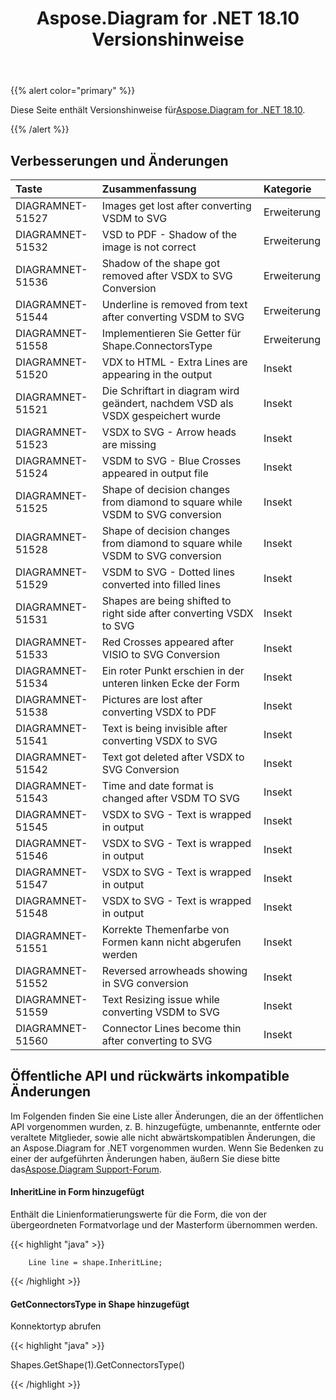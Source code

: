 ﻿---
title: Aspose.Diagram for .NET 18.10 Versionshinweise
type: docs
weight: 30
url: /de/net/aspose-diagram-for-net-18-10-release-notes/
---
{{% alert color="primary" %}} 

 Diese Seite enthält Versionshinweise für[Aspose.Diagram for .NET 18.10](https://www.nuget.org/packages/Aspose.Diagram/18.10.0).

{{% /alert %}} 
## **Verbesserungen und Änderungen**

|**Taste**|**Zusammenfassung**|**Kategorie**|
|:- |:- |:- |
|DIAGRAMNET-51527|Images get lost after converting VSDM to SVG|Erweiterung|
|DIAGRAMNET-51532|VSD to PDF - Shadow of the image is not correct|Erweiterung|
|DIAGRAMNET-51536|Shadow of the shape got removed after VSDX to SVG Conversion|Erweiterung|
|DIAGRAMNET-51544|Underline is removed from text after converting VSDM to SVG|Erweiterung|
|DIAGRAMNET-51558|Implementieren Sie Getter für Shape.ConnectorsType|Erweiterung|
|DIAGRAMNET-51520|VDX to HTML - Extra Lines are appearing in the output|Insekt|
|DIAGRAMNET-51521|Die Schriftart in diagram wird geändert, nachdem VSD als VSDX gespeichert wurde|Insekt|
|DIAGRAMNET-51523|VSDX to SVG - Arrow heads are missing|Insekt|
|DIAGRAMNET-51524|VSDM to SVG - Blue Crosses appeared in output file|Insekt|
|DIAGRAMNET-51525|Shape of decision changes from diamond to square while VSDM to SVG conversion|Insekt|
|DIAGRAMNET-51528|Shape of decision changes from diamond to square while VSDM to SVG conversion|Insekt|
|DIAGRAMNET-51529|VSDM to SVG - Dotted lines converted into filled lines|Insekt|
|DIAGRAMNET-51531|Shapes are being shifted to right side after converting VSDX to SVG|Insekt|
|DIAGRAMNET-51533|Red Crosses appeared after VISIO to SVG Conversion|Insekt|
|DIAGRAMNET-51534|Ein roter Punkt erschien in der unteren linken Ecke der Form|Insekt|
|DIAGRAMNET-51538|Pictures are lost after converting VSDX to PDF|Insekt|
|DIAGRAMNET-51541|Text is being invisible after converting VSDX to SVG|Insekt|
|DIAGRAMNET-51542|Text got deleted after VSDX to SVG Conversion|Insekt|
|DIAGRAMNET-51543|Time and date format is changed after VSDM TO SVG|Insekt|
|DIAGRAMNET-51545|VSDX to SVG - Text is wrapped in output|Insekt|
|DIAGRAMNET-51546|VSDX to SVG - Text is wrapped in output|Insekt|
|DIAGRAMNET-51547|VSDX to SVG - Text is wrapped in output|Insekt|
|DIAGRAMNET-51548|VSDX to SVG - Text is wrapped in output|Insekt|
|DIAGRAMNET-51551|Korrekte Themenfarbe von Formen kann nicht abgerufen werden|Insekt|
|DIAGRAMNET-51552|Reversed arrowheads showing in SVG conversion|Insekt|
|DIAGRAMNET-51559|Text Resizing issue while converting VSDM to SVG|Insekt|
|DIAGRAMNET-51560|Connector Lines become thin after converting to SVG|Insekt|
## **Öffentliche API und rückwärts inkompatible Änderungen**
Im Folgenden finden Sie eine Liste aller Änderungen, die an der öffentlichen API vorgenommen wurden, z. B. hinzugefügte, umbenannte, entfernte oder veraltete Mitglieder, sowie alle nicht abwärtskompatiblen Änderungen, die an Aspose.Diagram for .NET vorgenommen wurden. Wenn Sie Bedenken zu einer der aufgeführten Änderungen haben, äußern Sie diese bitte das[Aspose.Diagram Support-Forum](https://forum.aspose.com/c/diagram/17).
#### **InheritLine in Form hinzugefügt**
Enthält die Linienformatierungswerte für die Form, die von der übergeordneten Formatvorlage und der Masterform übernommen werden.

{{< highlight "java" >}}

 		Line line = shape.InheritLine;

{{< /highlight >}}


#### **GetConnectorsType in Shape hinzugefügt**
Konnektortyp abrufen

{{< highlight "java" >}}

 Shapes.GetShape(1).GetConnectorsType()

{{< /highlight >}}

